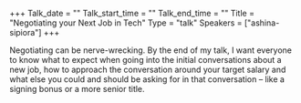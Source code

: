 +++
Talk_date = ""
Talk_start_time = ""
Talk_end_time = ""
Title = "Negotiating your Next Job in Tech"
Type = "talk"
Speakers = ["ashina-sipiora"]
+++

Negotiating can be nerve-wrecking. By the end of my talk, I want everyone to know what to expect when going into the initial conversations about a new job, how to approach the conversation around your target salary and what else you could and should be asking for in that conversation – like a signing bonus or a more senior title.
